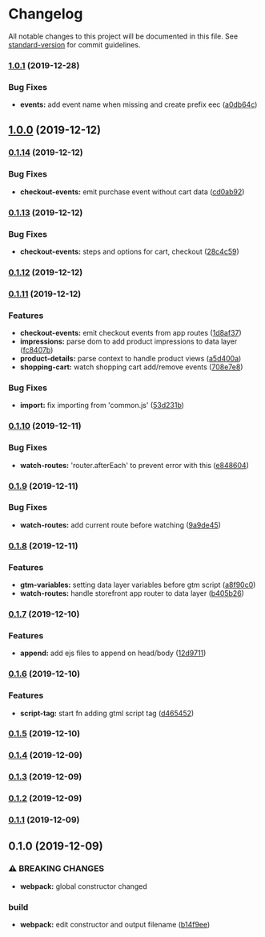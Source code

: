 # Changelog

All notable changes to this project will be documented in this file. See [standard-version](https://github.com/conventional-changelog/standard-version) for commit guidelines.

### [1.0.1](https://github.com/ecomclub/widget-tag-manager/compare/v1.0.0...v1.0.1) (2019-12-28)


### Bug Fixes

* **events:** add event name when missing and create prefix eec ([a0db64c](https://github.com/ecomclub/widget-tag-manager/commit/a0db64ca578f597a66c79ba1fc495c43089f2a6a))

## [1.0.0](https://github.com/ecomclub/widget-tag-manager/compare/v0.1.14...v1.0.0) (2019-12-12)

### [0.1.14](https://github.com/ecomclub/widget-tag-manager/compare/v0.1.13...v0.1.14) (2019-12-12)


### Bug Fixes

* **checkout-events:** emit purchase event without cart data ([cd0ab92](https://github.com/ecomclub/widget-tag-manager/commit/cd0ab92acd341370def66bc4924ee25a5a869e80))

### [0.1.13](https://github.com/ecomclub/widget-tag-manager/compare/v0.1.12...v0.1.13) (2019-12-12)


### Bug Fixes

* **checkout-events:** steps and options for cart, checkout ([28c4c59](https://github.com/ecomclub/widget-tag-manager/commit/28c4c59ee2d44356b16e1cad0bd5e550239a4768))

### [0.1.12](https://github.com/ecomclub/widget-tag-manager/compare/v0.1.11...v0.1.12) (2019-12-12)

### [0.1.11](https://github.com/ecomclub/widget-tag-manager/compare/v0.1.10...v0.1.11) (2019-12-12)


### Features

* **checkout-events:** emit checkout events from app routes ([1d8af37](https://github.com/ecomclub/widget-tag-manager/commit/1d8af379a86739c5c8ab441d023449261f552cdd))
* **impressions:** parse dom to add product impressions to data layer ([fc8407b](https://github.com/ecomclub/widget-tag-manager/commit/fc8407bf5e3971e9d6a01996f34644adcb7c56c5))
* **product-details:** parse context to handle product views ([a5d400a](https://github.com/ecomclub/widget-tag-manager/commit/a5d400a79c8a1bbb0033b560506d9ccc12686140))
* **shopping-cart:** watch shopping cart add/remove events ([708e7e8](https://github.com/ecomclub/widget-tag-manager/commit/708e7e87cdf24992a6bec43801e4e6978c77dd70))


### Bug Fixes

* **import:** fix importing from 'common.js' ([53d231b](https://github.com/ecomclub/widget-tag-manager/commit/53d231b263b8217114584de041f0808eafea38cd))

### [0.1.10](https://github.com/ecomclub/widget-tag-manager/compare/v0.1.9...v0.1.10) (2019-12-11)


### Bug Fixes

* **watch-routes:** 'router.afterEach' to prevent error with this ([e848604](https://github.com/ecomclub/widget-tag-manager/commit/e848604d1bc21cd531e3f1b0421682c2e3f5293a))

### [0.1.9](https://github.com/ecomclub/widget-tag-manager/compare/v0.1.8...v0.1.9) (2019-12-11)


### Bug Fixes

* **watch-routes:** add current route before watching ([9a9de45](https://github.com/ecomclub/widget-tag-manager/commit/9a9de45632d8974d4505441d5a6108d1773c09b7))

### [0.1.8](https://github.com/ecomclub/widget-tag-manager/compare/v0.1.7...v0.1.8) (2019-12-11)


### Features

* **gtm-variables:** setting data layer variables before gtm script ([a8f90c0](https://github.com/ecomclub/widget-tag-manager/commit/a8f90c0d0b742c91bd9e851f7f2fd86e01aefebb))
* **watch-routes:** handle storefront app router to data layer ([b405b26](https://github.com/ecomclub/widget-tag-manager/commit/b405b26029600c8db46543f6960f4a472d05f19a))

### [0.1.7](https://github.com/ecomclub/widget-tag-manager/compare/v0.1.6...v0.1.7) (2019-12-10)


### Features

* **append:** add ejs files to append on head/body ([12d9711](https://github.com/ecomclub/widget-tag-manager/commit/12d97113ce4bc95e89e6c4a0b7a8680ec103edda))

### [0.1.6](https://github.com/ecomclub/widget-tag-manager/compare/v0.1.5...v0.1.6) (2019-12-10)


### Features

* **script-tag:** start fn adding gtml script tag ([d465452](https://github.com/ecomclub/widget-tag-manager/commit/d465452a7f4f184bc125431b2d103e589b2814d9))

### [0.1.5](https://github.com/ecomclub/widget-tag-manager/compare/v0.1.4...v0.1.5) (2019-12-10)

### [0.1.4](https://github.com/ecomclub/widget-tag-manager/compare/v0.1.3...v0.1.4) (2019-12-09)

### [0.1.3](https://github.com/ecomclub/widget-tag-manager/compare/v0.1.2...v0.1.3) (2019-12-09)

### [0.1.2](https://github.com/ecomclub/widget-tag-manager/compare/v0.1.1...v0.1.2) (2019-12-09)

### [0.1.1](https://github.com/ecomclub/widget-tag-manager/compare/v0.1.0...v0.1.1) (2019-12-09)

## 0.1.0 (2019-12-09)


### ⚠ BREAKING CHANGES

* **webpack:** global constructor changed

### build

* **webpack:** edit constructor and output filename ([b14f9ee](https://github.com/ecomclub/widget-tag-manager/commit/b14f9eeda5f6e5d74133119a97a4a213a1e52d87))
